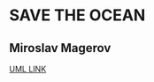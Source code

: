 # SAVE THE OCEAN
## Miroslav Magerov

[ UML LINK ](https://lucid.app/lucidchart/1bbdabc7-f1e1-4a61-a346-45e6b865b85d/edit?viewport_loc=-2037%2C-668%2C2219%2C1041%2C0_0&invitationId=inv_26fbee2f-7465-4d6d-9ef8-be0438e28bd9)